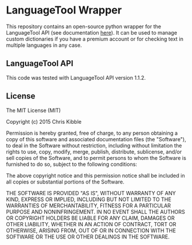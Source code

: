 # LanguageTool Wrapper

This repository contains an open-source python wrapper for the LanguageTool API (see documentation [here](https://languagetool.org/http-api/#/default)).
It can be used to manage custom dictionaries if you have a premium account or for checking text in multiple languages in any case.

## LanguageTool API

This code was tested with LanguageTool API version 1.1.2.

## License

The MIT License (MIT)

Copyright (c) 2015 Chris Kibble

Permission is hereby granted, free of charge, to any person obtaining a copy of this software and associated documentation files (the "Software"), to deal in the Software without restriction, including without limitation the rights to use, copy, modify, merge, publish, distribute, sublicense, and/or sell copies of the Software, and to permit persons to whom the Software is furnished to do so, subject to the following conditions:

The above copyright notice and this permission notice shall be included in all copies or substantial portions of the Software.

THE SOFTWARE IS PROVIDED "AS IS", WITHOUT WARRANTY OF ANY KIND, EXPRESS OR IMPLIED, INCLUDING BUT NOT LIMITED TO THE WARRANTIES OF MERCHANTABILITY, FITNESS FOR A PARTICULAR PURPOSE AND NONINFRINGEMENT. IN NO EVENT SHALL THE AUTHORS OR COPYRIGHT HOLDERS BE LIABLE FOR ANY CLAIM, DAMAGES OR OTHER LIABILITY, WHETHER IN AN ACTION OF CONTRACT, TORT OR OTHERWISE, ARISING FROM, OUT OF OR IN CONNECTION WITH THE SOFTWARE OR THE USE OR OTHER DEALINGS IN THE SOFTWARE.
